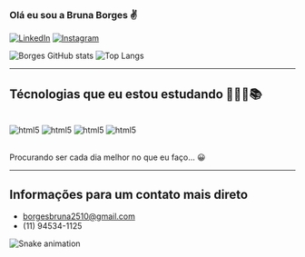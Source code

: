
### Olá eu sou a Bruna Borges ✌️

[![LinkedIn](https://img.shields.io/badge/LinkedIn-0077B5?style=for-the-badge&logo=linkedin&logoColor=white)](https://www.linkedin.com/in/bruna-borges-3287881a7/)
[![Instagram](https://img.shields.io/badge/Instagram-E4405F?style=for-the-badge&logo=instagram&logoColor=white)](https://www.instagram.com/borges._.dev/)


![Borges GitHub stats](https://github-readme-stats.vercel.app/api?username=bruna-borges&show_icons=true&theme=merko)
![Top Langs](https://github-readme-stats.vercel.app/api/top-langs/?username=bruna-borges&layout=compact&langs_count=16&theme=merko)

<hr>

## Técnologias que eu estou estudando 👨🏽‍💻📚

<div style="display: inline_block"><br/>
     <img aling="center" alt="html5" src="https://img.shields.io/badge/Swift-FA7343?style=for-the-badge&logo=swift&logoColor=white" />
     <img aling="center" alt="html5" src="https://img.shields.io/badge/JavaScript-F7DF1E?style=for-the-badge&logo=javascript&logoColor=black" />
     <img aling="center" alt="html5" src="https://img.shields.io/badge/HTML5-E34F26?style=for-the-badge&logo=html5&logoColor=white" />
     <img aling="center" alt="html5" src="https://img.shields.io/badge/CSS3-1572B6?style=for-the-badge&logo=css3&logoColor=white" />
</div><br/>

Procurando ser cada dia melhor no que eu faço... 😀

<hr>

## Informações para um contato mais direto 

- borgesbruna2510@gmail.com
- (11) 94534-1125

![Snake animation](https://github.com/bruna-borges/bruna-borges/blob/output/github-contribuition-grid-snake.svg)
